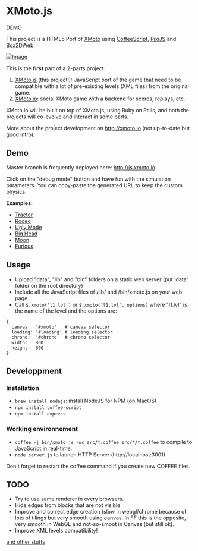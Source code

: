 XMoto.js
========

[DEMO](http://js.xmoto.io)

This project is a HTML5 Port of [XMoto](http://xmoto.tuxfamily.org/) using
[CoffeeScript](http://coffeescript.org), [PixiJS](http://www.pixijs.com)
and [Box2DWeb](https://code.google.com/p/box2dweb/).

[![Image](http://js.xmoto.io/image.jpg)](http://js.xmoto.io)

This is the **first** part of a 2-parts project:
 1. [XMoto.js](https://github.com/MichaelHoste/xmoto.js) (this project!):
    JavaScript port of the game that need to be compatible with a lot of
    pre-existing levels (XML files) from the original game.
 2. [XMoto.io](https://github.com/MichaelHoste/xmoto.io): social XMoto
    game with a backend for scores, replays, etc.

XMoto.io will be built on top of XMoto.js, using Ruby on Rails, and both the
projects will co-evolve and interact in some parts.

<!-- XMoto.js will take some informations like replays from DOM and JS
options, and it will call a route with replay when a player finished a level). -->

More about the project development on http://xmoto.io
(not up-to-date but good intro).

## Demo

Master branch is frequently deployed here: http://js.xmoto.io

Click on the "debug mode" button and have fun with the simulation parameters.
You can copy-paste the generated URL to keep the custom physics.

**Examples:**

 * [Tractor](http://js.xmoto.io/?level=1010&debug=true&debug_physics=false&left_wheel.radius=0.55)
 * [Rodeo](http://js.xmoto.io/?level=1010&debug=true&debug_physics=false&ground.restitution=1.5&left_suspension.lower_translation=-0.5&left_suspension.upper_translation=0.5&left_suspension.back_force=6&left_suspension.rigidity=2&right_suspension.lower_translation=-0.5&right_suspension.upper_translation=0.5&right_suspension.back_force=6&right_suspension.rigidity=1)
 * [Ugly Mode](http://js.xmoto.io/?level=1010&debug=true&debug_physics=true)
 * [Big Head](http://js.xmoto.io/?level=1010&debug=true&debug_physics=true&head.radius=0.7)
 * [Moon](http://js.xmoto.io/?level=1010&debug=true&debug_physics=false&gravity=5)
 * [Furious](http://js.xmoto.io/?level=1010&debug=true&debug_physics=false&moto_acceleration=40&biker_force=10&max_moto_speed=110&gravity=25&left_wheel.friction=10&ground.friction=3)

## Usage

 * Upload "data", "lib" and "bin" folders on a static web server
   (put 'data' folder on the root directory)
 * Include all the JavaScript files of /lib/ and /bin/xmoto.js
   on your web page.
 * Call ```$.xmoto('l1.lvl')``` or ```$.xmoto('l1.lvl', options)```
   where "l1.lvl" is the name of the level and the options are:

```
{
  canvas:  '#xmoto'   # canvas selector
  loading: '#loading' # loading selector
  chrono:  '#chrono'  # chrono selector
  width:   800
  height:  600
}
```

## Developpment

### Installation

 * ```brew install nodejs```: install NodeJS for NPM (on MacOS)
 * ```npm install coffee-script```
 * ```npm install express```

### Working environnement

 * ```coffee -j bin/xmoto.js -wc src/*.coffee src/*/*.coffee``` to compile
   to JavaScript in real-time.
 * ```node server.js``` to launch HTTP Server (http://localhost:3001).

Don't forget to restart the coffee command if you create new COFFEE files.

## TODO

* Try to use same renderer in every browsers.
* Hide edges from blocks that are not visible
* Improve and correct edge creation (slow in webgl/chrome because of
  lots of tilings but very smooth using canvas. In FF this is the opposite,
  very smooth in WebGL and not-so-smoot in Canvas (but still ok).
* Improve XML levels compatibility!

[and other stuffs](https://github.com/MichaelHoste/xmoto.js/issues)
